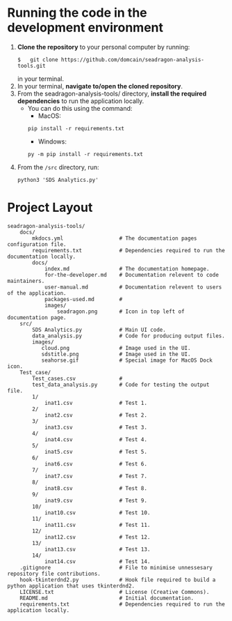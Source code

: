# Running the code in the development environment
1. **Clone the repository** to your personal computer by running: 
    ```
    $   git clone https://github.com/domcain/seadragon-analysis-tools.git
    ``` 
    in your terminal. 
2. In your terminal, **navigate to/open the cloned repository**.
3. From the seadragon-analysis-tools/ directory, **install the required dependencies** to run the application locally.
    - You can do this using the command: 
        - MacOS: 
        ```
        pip install -r requirements.txt
        ```
        - Windows: 
        ```
        py -m pip install -r requirements.txt
        ```
4. From the `/src` directory, run: 
    ```
    python3 'SDS Analytics.py'
    ```
# Project Layout
```
seadragon-analysis-tools/    
    docs/
        mkdocs.yml                  # The documentation pages configuration file.
        requirements.txt            # Dependencies required to run the documentation locally.
        docs/
            index.md                # The documentation homepage.
            for-the-developer.md    # Documentation relevent to code maintainers.
            user-manual.md          # Documentation relevent to users of the application.
            packages-used.md        # 
            images/
                seadragon.png       # Icon in top left of documentation page.
    src/
        SDS Analytics.py            # Main UI code.
        data_analysis.py            # Code for producing output files.
        images/
           cloud.png                # Image used in the UI.
           sdstitle.png             # Image used in the UI.
           seahorse.gif             # Special image for MacOS Dock icon.
    Test_case/
        Test_cases.csv              # 
        test_data_analysis.py       # Code for testing the output file.
        1/
            inat1.csv               # Test 1.
        2/
            inat2.csv               # Test 2.
        3/
            inat3.csv               # Test 3.
        4/
            inat4.csv               # Test 4.
        5/
            inat5.csv               # Test 5.
        6/
            inat6.csv               # Test 6.
        7/
            inat7.csv               # Test 7.
        8/
            inat8.csv               # Test 8.
        9/
            inat9.csv               # Test 9.
        10/
            inat10.csv              # Test 10.
        11/
            inat11.csv              # Test 11.
        12/
            inat12.csv              # Test 12.
        13/
            inat13.csv              # Test 13.
        14/
            inat14.csv              # Test 14.
    .gitignore                      # File to minimise unnessesary repository file contributions.
    hook-tkinterdnd2.py             # Hook file required to build a python application that uses tkinterdnd2.
    LICENSE.txt                     # License (Creative Commons).
    README.md                       # Initial documentation.
    requirements.txt                # Dependencies required to run the application locally.
```
